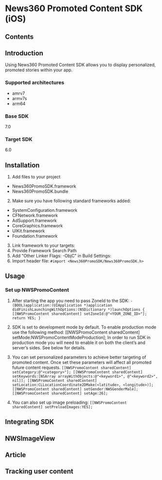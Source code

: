 News360 Promoted Content SDK (iOS)
===========
## Contents
## Introduction
Using News360 Promoted Content SDK allows you to display personalized, promoted stories within your app.
### Supported architectures
* amrv7
* armv7s
* arm64
### Base SDK
7.0
### Target SDK
6.0

## Installation
1. Add files to your project
  * News360PromoSDK.framework
  * News360PromoSDK.bundle
2. Make sure you have following standard frameworks added:
  * SystemConfiguration.framework
  * CFNetwork.framework
  * AdSupport.framework
  * CoreGraphics.framework
  * UIKit.framework
  * Foundation.framework
3. Link framework to your targets:
4. Provide Framework Search Path
5. Add "Other Linker Flags: -ObjC" in Build Settings:
6. Import header file: 
  `#import <News360PromoSDK/News360PromoSDK.h>`

## Usage
### Set up NWSPromoContent
1. After starting the app you need to pass ZoneId to the SDK:
`- (BOOL)application:(UIApplication *)application didFinishLaunchingWithOptions:(NSDictionary *)launchOptions
{
    [[NWSPromoContent sharedContent] setZoneId:@"<YOUR_ZONE_ID>"]; 
    return YES;
}`
 
2. SDK is set to development mode by default. To enable production mode use the following method:
[[NWSPromoContent sharedContent] setMode:NWSPromoContentModeProduction];
In order to run SDK in production mode you will need to enable it on both the client’s and server’s sides. See below for details.

3. You can set personalized parameters to achieve better targeting of promoted content. Once set
these parameters will affect all promoted future content requests.
`[[NWSPromoContent sharedContent] setCategory:@"<category>"];
[[NWSPromoContent sharedContent] setKeywords:[NSArray arrayWithObjects:@"<keyword1>", @"<keyword2>", nil]];
[[NWSPromoContent sharedContent] setLocation:CLLocationCoordinate2DMake(<latitude>, <longitude>)];
[[NWSPromoContent sharedContent] setGender:NWSGenderMale];
[[NWSPromoContent sharedContent] setAge:26];`

4. You can also set up image preloading:
`[[NWSPromoContent sharedContent] setPreloadImages:YES];`

## Integrating SDK

## NWSImageView

## Article

## Tracking user content
